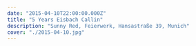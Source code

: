 ```yaml
---
date: "2015-04-10T22:00:00.000Z"
title: "5 Years Eisbach Callin"
description: "Sunny Red, Feierwerk, Hansastraße 39, Munich"
cover: "./2015-04-10.jpg"
---
```

